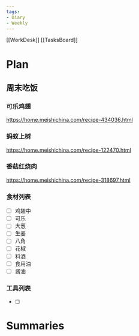 ```yaml
---
tags:
- Diary 
- Weekly
---
```

[[WorkDesk]]
[[TasksBoard]]
# Plan

## 周末吃饭

### 可乐鸡翅
https://home.meishichina.com/recipe-434036.html
### 蚂蚁上树
https://home.meishichina.com/recipe-122470.html
### 香菇红烧肉
https://home.meishichina.com/recipe-318697.html

### 食材列表

- [ ] 鸡翅中
- [ ] 可乐
- [ ] 大葱
- [ ] 生姜
- [ ] 八角
- [ ] 花椒
- [ ] 料酒
- [ ] 食用油
- [ ] 酱油

### 工具列表

- [ ] 

# Summaries 




